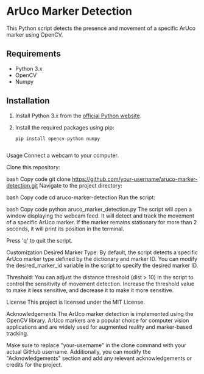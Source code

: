# ArUco Marker Detection

This Python script detects the presence and movement of a specific ArUco marker using OpenCV.

## Requirements

- Python 3.x
- OpenCV
- Numpy

## Installation

1. Install Python 3.x from the [official Python website](https://www.python.org/downloads/).

2. Install the required packages using pip:

   ```bash
   pip install opencv-python numpy



Usage
Connect a webcam to your computer.

Clone this repository:

bash
Copy code
git clone https://github.com/your-username/aruco-marker-detection.git
Navigate to the project directory:

bash
Copy code
cd aruco-marker-detection
Run the script:

bash
Copy code
python aruco_marker_detection.py
The script will open a window displaying the webcam feed. It will detect and track the movement of a specific ArUco marker. If the marker remains stationary for more than 2 seconds, it will print its position in the terminal.

Press 'q' to quit the script.

Customization
Desired Marker Type: By default, the script detects a specific ArUco marker type defined by the dictionary and marker ID. You can modify the desired_marker_id variable in the script to specify the desired marker ID.

Threshold: You can adjust the distance threshold (dist > 10) in the script to control the sensitivity of movement detection. Increase the threshold value to make it less sensitive, and decrease it to make it more sensitive.

License
This project is licensed under the MIT License.

Acknowledgements
The ArUco marker detection is implemented using the OpenCV library.
ArUco markers are a popular choice for computer vision applications and are widely used for augmented reality and marker-based tracking.

Make sure to replace "your-username" in the clone command with your actual GitHub username. Additionally, you can modify the "Acknowledgements" section and add any relevant acknowledgements or credits for the project.
